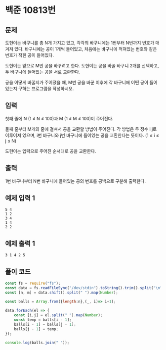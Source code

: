 # 백준 10813번
## 문제

도현이는 바구니를 총 N개 가지고 있고, 각각의 바구니에는 1번부터 N번까지 번호가 매겨져 있다. 바구니에는 공이 1개씩 들어있고, 처음에는 바구니에 적혀있는 번호와 같은 번호가 적힌 공이 들어있다.

도현이는 앞으로 M번 공을 바꾸려고 한다. 도현이는 공을 바꿀 바구니 2개를 선택하고, 두 바구니에 들어있는 공을 서로 교환한다.

공을 어떻게 바꿀지가 주어졌을 때, M번 공을 바꾼 이후에 각 바구니에 어떤 공이 들어있는지 구하는 프로그램을 작성하시오.

## 입력

첫째 줄에 N (1 ≤ N ≤ 100)과 M (1 ≤ M ≤ 100)이 주어진다.

둘째 줄부터 M개의 줄에 걸쳐서 공을 교환할 방법이 주어진다. 각 방법은 두 정수 i j로 이루어져 있으며, i번 바구니와 j번 바구니에 들어있는 공을 교환한다는 뜻이다. (1 ≤ i ≤ j ≤ N)

도현이는 입력으로 주어진 순서대로 공을 교환한다.

## 출력

1번 바구니부터 N번 바구니에 들어있는 공의 번호를 공백으로 구분해 출력한다.

## 예제 입력 1

```
5 4
1 2
3 4
1 4
2 2

```

## 예제 출력 1

```
3 1 4 2 5
```

## 풀이 코드
```js
const fs = require("fs");
const data = fs.readFileSync("/dev/stdin").toString().trim().split("\n");
const [n, m] = data.shift().split(" ").map(Number);

const balls = Array.from({length:n},(_, i)=> i+1);
      
data.forEach(el => {
    const [i,j] = el.split(" ").map(Number);
    const temp = balls[i - 1];
    balls[i - 1] = balls[j - 1];
    balls[j - 1] = temp;
});

console.log(balls.join(" "));
```